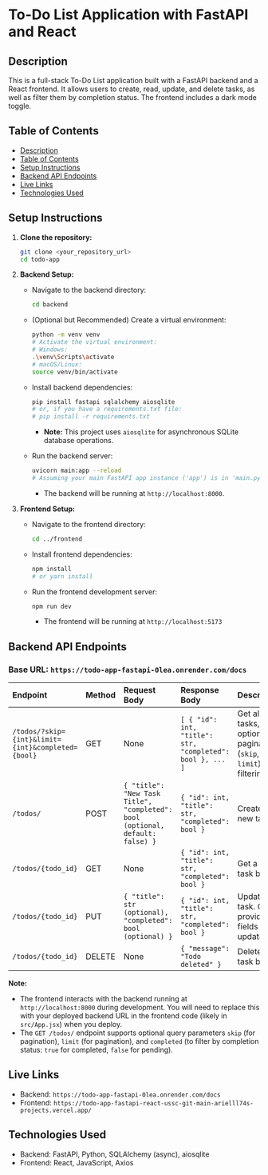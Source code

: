 # To-Do List Application with FastAPI and React

## Description

This is a full-stack To-Do List application built with a FastAPI backend and a React frontend. It allows users to create, read, update, and delete tasks, as well as filter them by completion status. The frontend includes a dark mode toggle.

## Table of Contents

-   [Description](#description)
-   [Table of Contents](#table-of-contents)
-   [Setup Instructions](#setup-instructions)
-   [Backend API Endpoints](#backend-api-endpoints)
-   [Live Links](#live-links)
-   [Technologies Used](#technologies-used)


## Setup Instructions

1.  **Clone the repository:**

    ```bash
    git clone <your_repository_url>
    cd todo-app
    ```

2.  **Backend Setup:**

    * Navigate to the backend directory:

        ```bash
        cd backend
        ```

    * (Optional but Recommended) Create a virtual environment:

        ```bash
        python -m venv venv
        # Activate the virtual environment:
        # Windows:
        .\venv\Scripts\activate
        # macOS/Linux:
        source venv/bin/activate
        ```

    * Install backend dependencies:

        ```bash
        pip install fastapi sqlalchemy aiosqlite 
        # or, if you have a requirements.txt file:
        # pip install -r requirements.txt
        ```

        * **Note:** This project uses `aiosqlite` for asynchronous SQLite database operations.

    * Run the backend server:

        ```bash
        uvicorn main:app --reload
        # Assuming your main FastAPI app instance ('app') is in 'main.py'
        ```

        * The backend will be running at `http://localhost:8000`.

3.  **Frontend Setup:**

    * Navigate to the frontend directory:

        ```bash
        cd ../frontend
        ```

    * Install frontend dependencies:

        ```bash
        npm install
        # or yarn install
        ```

    * Run the frontend development server:

        ```bash
        npm run dev
        ```

        * The frontend will be running at `http://localhost:5173`

## Backend API Endpoints

### Base URL: `https://todo-app-fastapi-0lea.onrender.com/docs` 

| Endpoint               | Method | Request Body                                 | Response Body                                                                                                                                | Description                                                                 |
| :--------------------- | :----- | :------------------------------------------- | :------------------------------------------------------------------------------------------------------------------------------------------- | :-------------------------------------------------------------------------- |
| `/todos/?skip={int}&limit={int}&completed={bool}` | GET    | None                                           | `[ { "id": int, "title": str, "completed": bool }, ... ]`                                                     | Get all tasks, with optional pagination (`skip`, `limit`) and filtering. |
| `/todos/`               | POST   | `{ "title": "New Task Title", "completed": bool (optional, default: false) }` | `{ "id": int, "title": str, "completed": bool }`                                                             | Create a new task.                                                        |
| `/todos/{todo_id}`     | GET    | None                                           | `{ "id": int, "title": str, "completed": bool }`                                                             | Get a single task by ID.                                                    |
| `/todos/{todo_id}`     | PUT    | `{ "title": str (optional), "completed": bool (optional) }` | `{ "id": int, "title": str, "completed": bool }`                                                             | Update a task. Only provided fields are updated.                            |
| `/todos/{todo_id}`     | DELETE | None                                           | `{ "message": "Todo deleted" }`                                                                                                             | Delete a task by ID.                                                        |

**Note:**

* The frontend interacts with the backend running at `http://localhost:8000` during development. You will need to replace this with your deployed backend URL in the frontend code (likely in `src/App.jsx`) when you deploy.
* The `GET /todos/` endpoint supports optional query parameters `skip` (for pagination), `limit` (for pagination), and `completed` (to filter by completion status: `true` for completed, `false` for pending).

## Live Links

-   Backend: `https://todo-app-fastapi-0lea.onrender.com/docs` 
-   Frontend: `https://todo-app-fastapi-react-ussc-git-main-arielll74s-projects.vercel.app/` 

## Technologies Used

-   Backend: FastAPI, Python, SQLAlchemy (async), aiosqlite
-   Frontend: React, JavaScript, Axios

